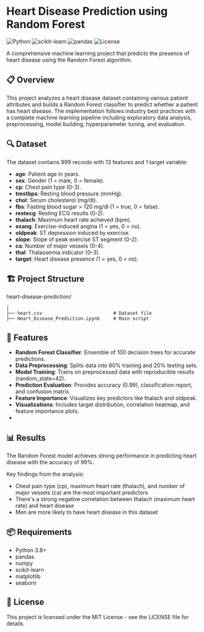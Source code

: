 # Heart Disease Prediction using Random Forest

![Python](https://img.shields.io/badge/Python-3.8%2B-blue)
![scikit-learn](https://img.shields.io/badge/scikit--learn-1.0%2B-orange)
![pandas](https://img.shields.io/badge/pandas-1.3%2B-green)
![License](https://img.shields.io/badge/License-MIT-yellow)

A comprehensive machine learning project that predicts the presence of heart disease using the Random Forest algorithm.

## 📋 Overview

This project analyzes a heart disease dataset containing various patient attributes and builds a Random Forest classifier to predict whether a patient has heart disease. The implementation follows industry best practices with a complete machine learning pipeline including exploratory data analysis, preprocessing, model building, hyperparameter tuning, and evaluation.

## 🔍 Dataset

The dataset contains 999 records with 13 features and 1 target variable:

- **age**: Patient age in years.
- **sex**: Gender (1 = male, 0 = female).
- **cp**: Chest pain type (0-3).
- **trestbps**: Resting blood pressure (mmHg).
- **chol**: Serum cholesterol (mg/dl).
- **fbs**: Fasting blood sugar > 120 mg/dl (1 = true, 0 = false).
- **restecg**: Resting ECG results (0-2).
- **thalach**: Maximum heart rate achieved (bpm).
- **exang**: Exercise-induced angina (1 = yes, 0 = no).
- **oldpeak**: ST depression induced by exercise.
- **slope**: Slope of peak exercise ST segment (0-2).
- **ca**: Number of major vessels (0-4).
- **thal**: Thalassemia indicator (0-3).
- **target**: Heart disease presence (1 = yes, 0 = no).

## 🏗️ Project Structure

heart-disease-prediction/
````
│
├── heart.csv                          # Dataset file
├── Heart_Disease_Prediction.ipynb     # Main script
````

## 🚀 Features

- **Random Forest Classifier**: Ensemble of 100 decision trees for accurate predictions.
- **Data Preprocessing**: Splits data into 80% training and 20% testing sets.
- **Model Training**: Trains on preprocessed data with reproducible results (random_state=42).
- **Prediction Evaluation**: Provides accuracy (0.99), classification report, and confusion matrix.
- **Feature Importance**: Visualizes key predictors like thalach and oldpeak.
- **Visualizations**: Includes target distribution, correlation heatmap, and feature importance plots.
- 
## 📊 Results

The Random Forest model achieves strong performance in predicting heart disease with the accuracy of 99%.

Key findings from the analysis:
- Chest pain type (cp), maximum heart rate (thalach), and number of major vessels (ca) are the most important predictors
- There's a strong negative correlation between thalach (maximum heart rate) and heart disease
- Men are more likely to have heart disease in this dataset

## 📦 Requirements

- Python 3.8+
- pandas
- numpy
- scikit-learn
- matplotlib
- seaborn

## 📄 License

This project is licensed under the MIT License - see the LICENSE file for details.
